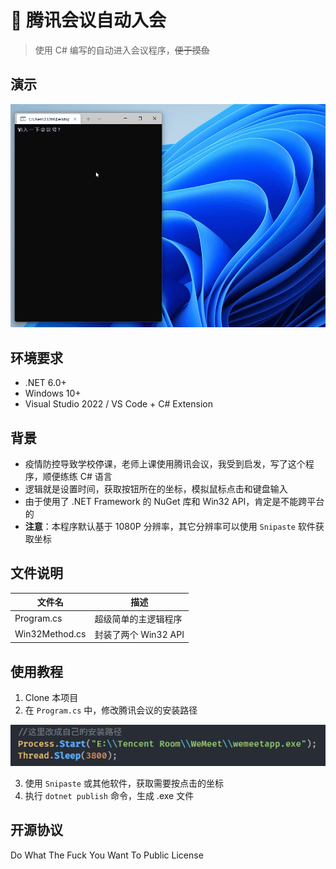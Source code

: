 # 📡 腾讯会议自动入会
> 使用 C# 编写的自动进入会议程序，~~便于摸鱼~~

## 演示
![演示](./demo.gif)

## 环境要求
- .NET 6.0+
- Windows 10+ 
- Visual Studio 2022 / VS Code + C# Extension

## 背景

- 疫情防控导致学校停课，老师上课使用腾讯会议，我受到启发，写了这个程序，顺便练练 C# 语言
- 逻辑就是设置时间，获取按钮所在的坐标，模拟鼠标点击和键盘输入
- 由于使用了 .NET Framework 的 NuGet 库和 Win32 API，肯定是不能跨平台的
- **注意**：本程序默认基于 1080P 分辨率，其它分辨率可以使用 `Snipaste` 软件获取坐标

## 文件说明
| 文件名           | 描述                |
| -----------      | -----------        |
| Program.cs       | 超级简单的主逻辑程序 |
| Win32Method.cs   | 封装了两个 Win32 API |

## 使用教程
1.  Clone 本项目
2.  在 `Program.cs` 中，修改腾讯会议的安装路径


![使用](./usage.png)


3. 使用 `Snipaste` 或其他软件，获取需要按点击的坐标
4.  执行 `dotnet publish` 命令，生成 .exe 文件

## 开源协议
Do What The Fuck You Want To Public License

